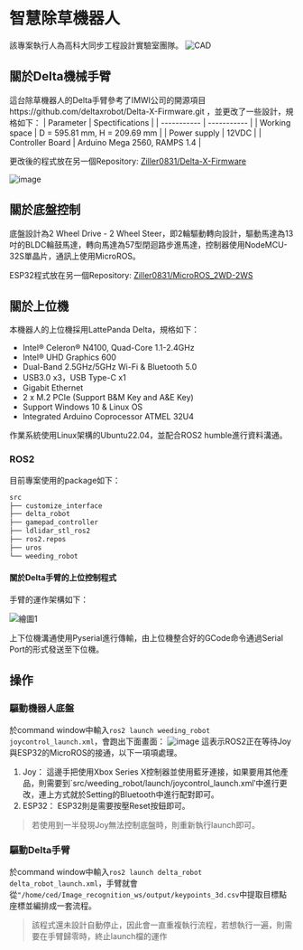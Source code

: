 # 智慧除草機器人
該專案執行人為高科大同步工程設計實驗室團隊。
![CAD](https://github.com/user-attachments/assets/5b1d2555-ca4f-4bdb-a027-cc5b6369b484)

## 關於Delta機械手臂
這台除草機器人的Delta手臂參考了IMWI公司的開源項目https://github.com/deltaxrobot/Delta-X-Firmware.git ，並更改了一些設計，規格如下：
| Parameter   | Spectifications |
| ----------- | ----------- |
| Working space | D = 595.81 mm, H = 209.69 mm  |
| Power supply   | 12VDC       |
| Controller Board | Arduino Mega 2560, RAMPS 1.4 |

更改後的程式放在另一個Repository: [Ziller0831/Delta-X-Firmware](https://github.com/Ziller0831/Delta-X-Firmware.git)

![image](https://github.com/user-attachments/assets/25fc2953-217c-4682-bfc0-f6abb7078b16)

## 關於底盤控制
底盤設計為2 Wheel Drive - 2 Wheel Steer，即2輪驅動轉向設計，驅動馬達為13吋的BLDC輪鼓馬達，轉向馬達為57型閉迴路步進馬達，控制器使用NodeMCU-32S單晶片，通訊上使用MicroROS。

ESP32程式放在另一個Repository: [Ziller0831/MicroROS_2WD-2WS
](https://github.com/Ziller0831/MicroROS_2WD-2WS)

## 關於上位機
本機器人的上位機採用LattePanda Delta，規格如下：
* Intel® Celeron® N4100, Quad-Core 1.1-2.4GHz
* Intel® UHD Graphics 600
* Dual-Band 2.5GHz/5GHz Wi-Fi & Bluetooth 5.0
* USB3.0 x3，USB Type-C x1
* Gigabit Ethernet
* 2 x M.2 PCIe (Support B&M Key and A&E Key)
* Support Windows 10 & Linux OS
* Integrated Arduino Coprocessor ATMEL 32U4
  
作業系統使用Linux架構的Ubuntu22.04，並配合ROS2 humble進行資料溝通。

### ROS2
目前專案使用的package如下：
``` bash
src
├── customize_interface
├── delta_robot
├── gamepad_controller
├── ldlidar_stl_ros2
├── ros2.repos
├── uros
└── weeding_robot
```
#### 關於Delta手臂的上位控制程式
手臂的運作架構如下：

![繪圖1](https://github.com/user-attachments/assets/11db749c-05c4-42e9-8849-4ee6a3657f4f)

上下位機溝通使用Pyserial進行傳輸，由上位機整合好的GCode命令通過Serial Port的形式發送至下位機。

## 操作
### 驅動機器人底盤
於command window中輸入`ros2 launch weeding_robot joycontrol_launch.xml`，會跑出下面畫面：
![image](https://github.com/user-attachments/assets/7c124030-006b-4f7e-a28f-f99daf97d9e0)
這表示ROS2正在等待Joy與ESP32的MicroROS的接通，以下一項項處理。
1. Joy：
  這邊手把使用Xbox Series X控制器並使用藍牙連接，如果要用其他產品，則需要到`src/weeding_robot/launch/joycontrol_launch.xml‵中進行更改，連上方式就於Setting的Bluetooth中進行配對即可。
2. ESP32：
	ESP32則是需要按壓Reset按鈕即可。
> 若使用到一半發現Joy無法控制底盤時，則重新執行launch即可。
### 驅動Delta手臂
於command window中輸入`ros2 launch delta_robot delta_robot_launch.xml`，手臂就會從`"/home/ced/Image_recognition_ws/output/keypoints_3d.csv`中提取目標點座標並編排成一套流程。
> 該程式還未設計自動停止，因此會一直重複執行流程，若想執行一遍，則需要在手臂歸零時，終止launch檔的運作
